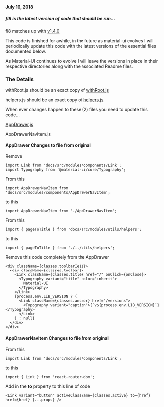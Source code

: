 
**July 16, 2018**

##### fl8 is the latest version of code that should be run...

fl8 matches up with
[v1.4.0](https://github.com/mui-org/material-ui/releases/tag/v1.4.0)

This code is finished for awhile, in the future as material-ui
evolves I will periodically update this code with the latest
versions of the essential files documented below.

As Material-UI continues to evolve I will leave the versions
in place in their respective directories along with the
associated Readme files.

### The Details

withRoot.js should be an exact copy of
[withRoot.js](https://github.com/mui-org/material-ui/blob/master/examples/create-react-app/src/withRoot.js)

helpers.js should be an exact copy of
[helpers.js](https://github.com/mui-org/material-ui/blob/master/docs/src/modules/utils/helpers.js)

When ever changes happen to these (2) files you need to update this code...

[AppDrawer.js](https://github.com/mui-org/material-ui/commits/master/docs/src/modules/components/AppDrawer.js)

[AppDrawerNavItem.js](https://github.com/mui-org/material-ui/commits/master/docs/src/modules/components/AppDrawerNavItem.js)

#### AppDrawer Changes to file from original

Remove
```
import Link from 'docs/src/modules/components/Link';
import Typography from '@material-ui/core/Typography';
```

From this
```
import AppDrawerNavItem from 'docs/src/modules/components/AppDrawerNavItem';
```
to this
```
import AppDrawerNavItem from './AppDrawerNavItem';
```

From this
```
import { pageToTitle } from 'docs/src/modules/utils/helpers';
```
to this
```
import { pageToTitle } from './../utils/helpers';
```

Remove this code completely from the AppDrawer

```
<div className={classes.toolbarIe11}>
  <div className={classes.toolbar}>
    <Link className={classes.title} href="/" onClick={onClose}>
      <Typography variant="title" color="inherit">
        Material-UI
      </Typography>
    </Link>
    {process.env.LIB_VERSION ? (
      <Link className={classes.anchor} href="/versions">
        <Typography variant="caption">{`v${process.env.LIB_VERSION}`}</Typography>
      </Link>
    ) : null}
  </div>
</div>
```

#### AppDrawerNavItem Changes to file from original

From this
```
import Link from 'docs/src/modules/components/Link';
```
to this
```
import { Link } from 'react-router-dom';
```

Add in the **to** property to this line of code
```
<Link variant="button" activeClassName={classes.active} to={href} href={href} {...props} />
```
